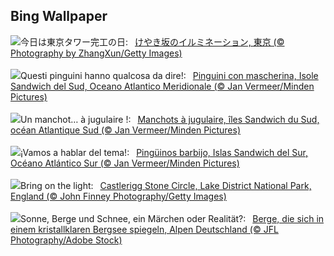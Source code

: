 ## Bing Wallpaper
![](https://www.bing.com/th?id=OHR.TokyoTower2023_JA-JP0066858338_UHD.jpg&w=1000)今日は東京タワー完工の日:&nbsp;&ensp;[けやき坂のイルミネーション, 東京 (© Photography by ZhangXun/Getty Images)](https://www.bing.com/th?id=OHR.TokyoTower2023_JA-JP0066858338_UHD.jpg)
<br><br/>
![](https://www.bing.com/th?id=OHR.FestivusPenguins_IT-IT2939175390_UHD.jpg&w=1000)Questi pinguini hanno qualcosa da dire!:&nbsp;&ensp;[Pinguini con mascherina, Isole Sandwich del Sud, Oceano Atlantico Meridionale (© Jan Vermeer/Minden Pictures)](https://www.bing.com/th?id=OHR.FestivusPenguins_IT-IT2939175390_UHD.jpg)
<br><br/>
![](https://www.bing.com/th?id=OHR.FestivusPenguins_FR-FR4244677283_UHD.jpg&w=1000)Un manchot… à jugulaire !:&nbsp;&ensp;[Manchots à jugulaire, îles Sandwich du Sud, océan Atlantique Sud (© Jan Vermeer/Minden Pictures)](https://www.bing.com/th?id=OHR.FestivusPenguins_FR-FR4244677283_UHD.jpg)
<br><br/>
![](https://www.bing.com/th?id=OHR.FestivusPenguins_ES-ES4832122757_UHD.jpg&w=1000)¡Vamos a hablar del tema!:&nbsp;&ensp;[Pingüinos barbijo, Islas Sandwich del Sur, Océano Atlántico Sur (© Jan Vermeer/Minden Pictures)](https://www.bing.com/th?id=OHR.FestivusPenguins_ES-ES4832122757_UHD.jpg)
<br><br/>
![](https://www.bing.com/th?id=OHR.CastleriggStoneCircleUK_EN-GB7075920630_UHD.jpg&w=1000)Bring on the light:&nbsp;&ensp;[Castlerigg Stone Circle, Lake District National Park, England (© John Finney Photography/Getty Images)](https://www.bing.com/th?id=OHR.CastleriggStoneCircleUK_EN-GB7075920630_UHD.jpg)
<br><br/>
![](https://www.bing.com/th?id=OHR.AlpsReflecting_DE-DE8445668418_UHD.jpg&w=1000)Sonne, Berge und Schnee, ein Märchen oder Realität?:&nbsp;&ensp;[Berge, die sich in einem kristallklaren Bergsee spiegeln, Alpen Deutschland (© JFL Photography/Adobe Stock)](https://www.bing.com/th?id=OHR.AlpsReflecting_DE-DE8445668418_UHD.jpg)
<br><br/>
